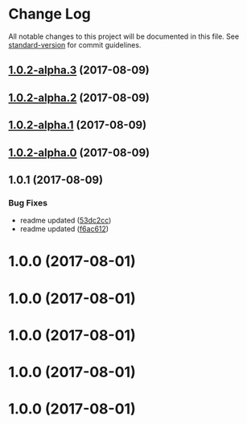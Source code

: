 # Change Log

All notable changes to this project will be documented in this file. See [standard-version](https://github.com/conventional-changelog/standard-version) for commit guidelines.

<a name="1.0.2-alpha.3"></a>
## [1.0.2-alpha.3](https://github.com/sohini-roy/github-pr-semantic-changelog/compare/v1.0.2-alpha.1...v1.0.2-alpha.3) (2017-08-09)



<a name="1.0.2-alpha.2"></a>
## [1.0.2-alpha.2](https://github.com/sohini-roy/github-pr-semantic-changelog/compare/v1.0.2-alpha.1...v1.0.2-alpha.2) (2017-08-09)



<a name="1.0.2-alpha.1"></a>
## [1.0.2-alpha.1](https://github.com/sohini-roy/github-pr-semantic-changelog/compare/v1.0.2-alpha.0...v1.0.2-alpha.1) (2017-08-09)



<a name="1.0.2-alpha.0"></a>
## [1.0.2-alpha.0](https://github.com/sohini-roy/github-pr-semantic-changelog/compare/v1.0.1...v1.0.2-alpha.0) (2017-08-09)



<a name="1.0.1"></a>
## 1.0.1 (2017-08-09)


### Bug Fixes

* readme updated ([53dc2cc](https://github.com/sohini-roy/github-pr-semantic-changelog/commit/53dc2cc))
* readme updated ([f6ac612](https://github.com/sohini-roy/github-pr-semantic-changelog/commit/f6ac612))



<a name="1.0.0"></a>
# 1.0.0 (2017-08-01)



<a name="1.0.0"></a>
# 1.0.0 (2017-08-01)



<a name="1.0.0"></a>
# 1.0.0 (2017-08-01)



<a name="1.0.0"></a>
# 1.0.0 (2017-08-01)



<a name="1.0.0"></a>
# 1.0.0 (2017-08-01)
